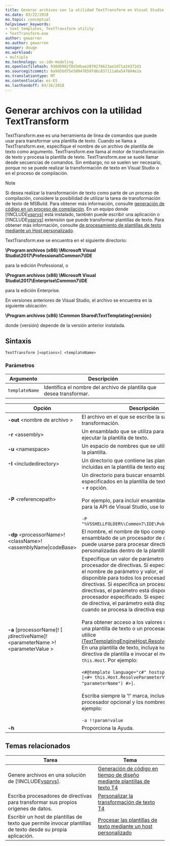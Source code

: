 ```yaml
---
title: Generar archivos con la utilidad TextTransform en Visual Studio | Documentos de Microsoft
ms.date: 03/22/2018
ms.topic: conceptual
helpviewer_keywords:
- text templates, TextTransform utility
- TextTransform.exe
author: gewarren
ms.author: gewarren
manager: douge
ms.workload:
- multiple
ms.technology: vs-ide-modeling
ms.openlocfilehash: 930d8982f8d34bae2870276623ae2d71a24372d1
ms.sourcegitcommit: 6a9d5bd75e50947659fd6c837111a6a547884e2a
ms.translationtype: MT
ms.contentlocale: es-ES
ms.lasthandoff: 04/16/2018
---
```

# <a name="generate-files-with-the-texttransform-utility"></a>Generar archivos con la utilidad TextTransform

TextTransform.exe es una herramienta de línea de comandos que puede usar para transformar una plantilla de texto. Cuando se llama a TextTransform.exe, especifique el nombre de un archivo de plantilla de texto como argumento. TextTransform.exe llama al motor de transformación de texto y procesa la plantilla de texto. TextTransform.exe se suele llamar desde secuencias de comandos. Sin embargo, no se suelen ser necesario, porque no se puede realizar la transformación de texto en Visual Studio o en el proceso de compilación.

> [!NOTE]
> Si desea realizar la transformación de texto como parte de un proceso de compilación, considere la posibilidad de utilizar la tarea de transformación de texto de MSBuild. Para obtener más información, consulte [generación de código en un proceso de compilación](../modeling/code-generation-in-a-build-process.md). En un equipo donde [!INCLUDE[vsprvs](../code-quality/includes/vsprvs_md.md)] está instalado, también puede escribir una aplicación o [!INCLUDE[vsprvs](../code-quality/includes/vsprvs_md.md)] extensión que puede transformar plantillas de texto. Para obtener más información, consulte [de procesamiento de plantillas de texto mediante un Host personalizado](../modeling/processing-text-templates-by-using-a-custom-host.md).

 TextTransform.exe se encuentra en el siguiente directorio:

 **\Program archivos (x86) \Microsoft Visual Studio\2017\Professional\Common7\IDE**

para la edición Professional, o

 **\Program archivos (x86) \Microsoft Visual Studio\2017\Enterprise\Common7\IDE**

 para la edición Enterprise.

En versiones anteriores de Visual Studio, el archivo se encuentra en la siguiente ubicación:

**\Program archivos (x86) \Common Shared\TextTemplating\{versión}**

donde {versión} depende de la versión anterior instalada.

## <a name="syntax"></a>Sintaxis

```
TextTransform [<options>] <templateName>
```

### <a name="parameters"></a>Parámetros

|**Argumento**|**Descripción**|
|------------------|---------------------|
|`templateName`|Identifica el nombre del archivo de plantilla que desea transformar.|

|**Opción**|**Descripción**|
|----------------|---------------------|
|**-out** \<nombre de archivo >|El archivo en el que se escribe la salida de la transformación.|
|**-r** \<assembly>|Un ensamblado que se utiliza para compilar y ejecutar la plantilla de texto.|
|**-u** \<namespace>|Un espacio de nombres que se utiliza para compilar la plantilla.|
|**-I** \<includedirectory>|Un directorio que contiene las plantillas de texto incluidas en la plantilla de texto especificado.|
|**-P** \<referencepath>|Un directorio para buscar ensamblados especificados en la plantilla de texto o para usar el **- r** opción.<br /><br /> Por ejemplo, para incluir ensamblados utilizados para la API de Visual Studio, use lo siguiente:<br /><br /> `-P "%VSSHELLFOLDER%\Common7\IDE\PublicAssemblies"`|
|**-dp** \<processorName>!\<className>!\<assemblyName&#124;codeBase>|El nombre, el nombre de tipo completo y el ensamblado de un procesador de directivas que puede usarse para procesar directivas personalizadas dentro de la plantilla de texto.|
|**-a** [processorName]! [ ¡directiveName]! \<parameterName >! \<parameterValue >|Especifique un valor de parámetro para un procesador de directivas. Si especifica únicamente el nombre de parámetro y valor, el parámetro estará disponible para todos los procesadores de directivas. Si especifica un procesador de directivas, el parámetro está disponible sólo para el procesador especificado. Si especifica un nombre de directiva, el parámetro está disponible solo cuando se procesa la directiva especificada.<br /><br /> Para obtener acceso a los valores de parámetro de una plantilla de texto o un procesador de directivas, utilice [ITextTemplatingEngineHost.ResolveParameterValue](https://msdn.microsoft.com/library/microsoft.visualstudio.texttemplating.itexttemplatingenginehost.resolveparametervalue.aspx). En una plantilla de texto, incluya `hostspecific` en la directiva de plantilla e invocar el mensaje en `this.Host`. Por ejemplo:<br /><br /> `<#@template language="c#" hostspecific="true"#> [<#= this.Host.ResolveParameterValue("", "", "parameterName") #>]`.<br /><br /> Escriba siempre la '!' marca, incluso si se omiten el procesador opcional y los nombres de directiva. Por ejemplo:<br /><br /> `-a !!param!value`|
|**-h**|Proporciona la Ayuda.|

## <a name="related-topics"></a>Temas relacionados

|Tarea|Tema|
|----------|-----------|
|Genere archivos en una solución de [!INCLUDE[vsprvs](../code-quality/includes/vsprvs_md.md)].|[Generación de código en tiempo de diseño mediante plantillas de texto T4](../modeling/design-time-code-generation-by-using-t4-text-templates.md)|
|Escriba procesadores de directivas para transformar sus propios orígenes de datos.|[Personalizar la transformación de texto T4](../modeling/customizing-t4-text-transformation.md)|
|Escribir un host de plantillas de texto que permite invocar plantillas de texto desde su propia aplicación.|[Procesar las plantillas de texto mediante un host personalizado](../modeling/processing-text-templates-by-using-a-custom-host.md)|